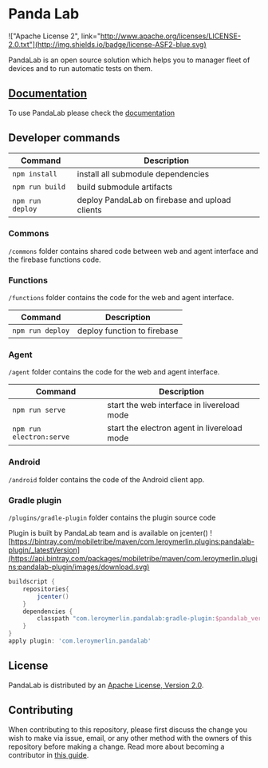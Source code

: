 # Panda Lab

!["Apache License 2", link="http://www.apache.org/licenses/LICENSE-2.0.txt"](http://img.shields.io/badge/license-ASF2-blue.svg)

PandaLab is an open source solution which helps you to manager fleet of devices and to run automatic tests on them.


## [Documentation](https://adeo.github.io/panda-lab/)

To use PandaLab please check the [documentation](https://adeo.github.io/panda-lab/)

## Developer commands

|Command|Description|
|--|--|
|`npm install`| install all submodule dependencies |
|`npm run build`| build submodule artifacts |
|`npm run deploy`| deploy PandaLab on firebase and upload clients |

### Commons
`/commons` folder contains shared code between  web and agent interface and the firebase functions code.

### Functions

`/functions` folder contains the code for the web and agent interface.

|Command|Description|
|--|--|
|`npm run deploy`| deploy function to firebase |

### Agent

`/agent` folder contains the code for the web and agent interface.

|Command|Description|
|--|--|
|`npm run serve`| start the web interface in livereload mode |
|`npm run electron:serve`| start the electron agent in livereload mode |

### Android

`/android` folder contains the code of the Android client app.


### Gradle plugin 

`/plugins/gradle-plugin` folder contains the plugin source code

Plugin is built by PandaLab team and is available on jcenter()
![https://bintray.com/mobiletribe/maven/com.leroymerlin.plugins:pandalab-plugin/_latestVersion](https://api.bintray.com/packages/mobiletribe/maven/com.leroymerlin.plugins:pandalab-plugin/images/download.svg)

```groovy
buildscript {
    repositories{
        jcenter()
    }   
    dependencies {
        classpath "com.leroymerlin.pandalab:gradle-plugin:$pandalab_version"
    }
}
apply plugin: 'com.leroymerlin.pandalab'
```

## License

PandaLab is distributed by an [Apache License, Version 2.0](http://www.apache.org/licenses/LICENSE-2.0).

## Contributing

When contributing to this repository, please first discuss the change you wish to make via issue,
email, or any other method with the owners of this repository before making a change.
Read more about becoming a contributor in [this guide](https://www.contributor-covenant.org/).
